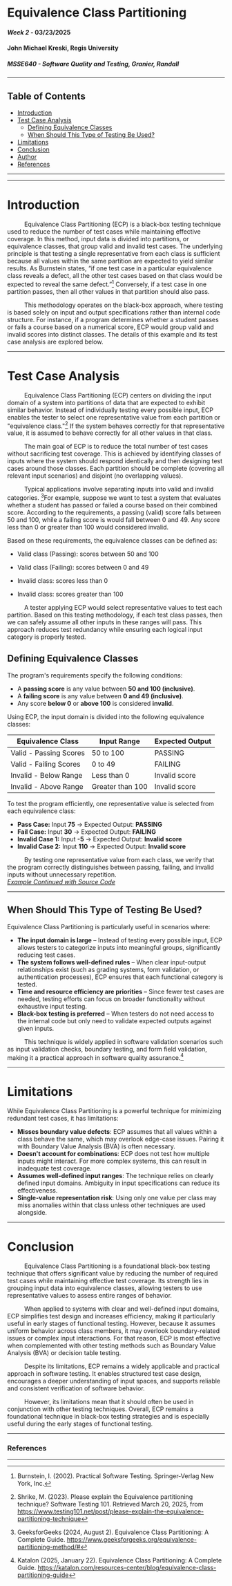 # Equivalence Class Partitioning
#### *Week 2* - 03/23/2025
#### John Michael Kreski, Regis University
##### MSSE640 - Software Quality and Testing, Granier, Randall

---

## Table of Contents

- [Introduction](#introduction)
- [Test Case Analysis](#test-case-analysis)
    - [Defining Equivalence Classes](#defining-equivalence-classes)
    - [When Should This Type of Testing Be Used?](#when-should-this-type-of-testing-be-used)
- [Limitations](#limitations)
- [Conclusion](#conclusion)
- [Author](#author)
- [References](#references)

---

---

# Introduction

&nbsp; &nbsp; &nbsp; &nbsp; &nbsp; Equivalence Class Partitioning (ECP) is a black-box testing technique used to reduce the number of test cases while maintaining effective coverage. In this method, input data is divided into partitions, or equivalence classes, that group valid and invalid test cases. The underlying principle is that testing a single representative from each class is sufficient because all values within the same partition are expected to yield similar results. As Burnstein states, “if one test case in a particular equivalence class reveals a defect, all the other test cases based on that class would be expected to reveal the same defect.”[^1] Conversely, if a test case in one partition passes, then all other values in that partition should also pass.

&nbsp; &nbsp; &nbsp; &nbsp; &nbsp; This methodology operates on the black-box approach, where testing is based solely on input and output specifications rather than internal code structure. For instance, if a program determines whether a student passes or fails a course based on a numerical score, ECP would group valid and invalid scores into distinct classes. The details of this example and its test case analysis are explored below.

---

# Test Case Analysis

&nbsp; &nbsp; &nbsp; &nbsp; &nbsp; Equivalence Class Partitioning (ECP) centers on dividing the input domain of a system into partitions of data that are expected to exhibit similar behavior. Instead of individually testing every possible input, ECP enables the tester to select one representative value from each partition or "equivalence class."[^2] If the system behaves correctly for that representative value, it is assumed to behave correctly for all other values in that class.

&nbsp; &nbsp; &nbsp; &nbsp; &nbsp; The main goal of ECP is to reduce the total number of test cases without sacrificing test coverage. This is achieved by identifying classes of inputs where the system should respond identically and then designing test cases around those classes. Each partition should be complete (covering all relevant input scenarios) and disjoint (no overlapping values).

&nbsp; &nbsp; &nbsp; &nbsp; &nbsp; Typical applications involve separating inputs into valid and invalid categories. [^4]For example, suppose we want to test a system that evaluates whether a student has passed or failed a course based on their combined score. According to the requirements, a passing (valid) score falls between 50 and 100, while a failing score is would fall between 0 and 49. Any score less than 0 or greater than 100 would considered invalid.

Based on these requirements, the equivalence classes can be defined as:

- Valid class (Passing): scores between 50 and 100

- Valid class (Failing): scores between 0 and 49

- Invalid class: scores less than 0

- Invalid class: scores greater than 100

&nbsp; &nbsp; &nbsp; &nbsp; &nbsp; A tester applying ECP would select representative values to test each partition. Based on this testing methodology, if each test class passes, then we can safely assume all other inputs in these ranges will pass. This approach reduces test redundancy while ensuring each logical input category is properly tested.

## Defining Equivalence Classes

The program's requirements specify the following conditions:
- A **passing score** is any value between **50 and 100 (inclusive)**.
- A **failing score** is any value between **0 and 49 (inclusive)**.
- Any score **below 0** or **above 100** is considered **invalid**.

Using ECP, the input domain is divided into the following equivalence classes:

| Equivalence Class | Input Range | Expected Output |
|-------------------|-------------|------------------|
| Valid - Passing Scores | 50 to 100 | PASSING |
| Valid - Failing Scores | 0 to 49 | FAILING |
| Invalid - Below Range | Less than 0 | Invalid score |
| Invalid - Above Range | Greater than 100 | Invalid score |

To test the program efficiently, one representative value is selected from each equivalence class:

- **Pass Case:** Input **75** → Expected Output: **PASSING**
- **Fail Case:** Input **30** → Expected Output: **FAILING**
- **Invalid Case 1:** Input **-5** → Expected Output: **Invalid score**
- **Invalid Case 2:** Input **110** → Expected Output: **Invalid score**

&nbsp; &nbsp; &nbsp; &nbsp; &nbsp; By testing one representative value from each class, we verify that the program correctly distinguishes between passing, failing, and invalid inputs without unnecessary repetition.  
[_Example Continued with Source Code_](./Example.md)

---

## When Should This Type of Testing Be Used?

Equivalence Class Partitioning is particularly useful in scenarios where:

- **The input domain is large** – Instead of testing every possible input, ECP allows testers to categorize inputs into meaningful groups, significantly reducing test cases.
- **The system follows well-defined rules** – When clear input-output relationships exist (such as grading systems, form validation, or authentication processes), ECP ensures that each functional category is tested.
- **Time and resource efficiency are priorities** – Since fewer test cases are needed, testing efforts can focus on broader functionality without exhaustive input testing.
- **Black-box testing is preferred** – When testers do not need access to the internal code but only need to validate expected outputs against given inputs.

&nbsp; &nbsp; &nbsp; &nbsp; &nbsp; This technique is widely applied in software validation scenarios such as input validation checks, boundary testing, and form field validation, making it a practical approach in software quality assurance.[^3]

---


# Limitations

While Equivalence Class Partitioning is a powerful technique for minimizing redundant test cases, it has limitations:
- **Misses boundary value defects**: ECP assumes that all values within a class behave the same, which may overlook edge-case issues. Pairing it with Boundary Value Analysis (BVA) is often necessary.
- **Doesn't account for combinations**: ECP does not test how multiple inputs might interact. For more complex systems, this can result in inadequate test coverage.
- **Assumes well-defined input ranges**: The technique relies on clearly defined input domains. Ambiguity in input specifications can reduce its effectiveness.
- **Single-value representation risk**: Using only one value per class may miss anomalies within that class unless other techniques are used alongside.

---

# Conclusion

&nbsp; &nbsp; &nbsp; &nbsp; &nbsp; Equivalence Class Partitioning is a foundational black-box testing technique that offers significant value by reducing the number of required test cases while maintaining effective test coverage. Its strength lies in grouping input data into equivalence classes, allowing testers to use representative values to assess entire ranges of behavior.

&nbsp; &nbsp; &nbsp; &nbsp; &nbsp; When applied to systems with clear and well-defined input domains, ECP simplifies test design and increases efficiency, making it particularly useful in early stages of functional testing. However, because it assumes uniform behavior across class members, it may overlook boundary-related issues or complex input interactions. For that reason, ECP is most effective when complemented with other testing methods such as Boundary Value Analysis (BVA) or decision table testing.

&nbsp; &nbsp; &nbsp; &nbsp; &nbsp; Despite its limitations, ECP remains a widely applicable and practical approach in software testing. It enables structured test case design, encourages a deeper understanding of input spaces, and supports reliable and consistent verification of software behavior.

&nbsp; &nbsp; &nbsp; &nbsp; &nbsp; However, its limitations mean that it should often be used in conjunction with other testing techniques. Overall, ECP remains a foundational technique in black-box testing strategies and is especially useful during the early stages of functional testing.

---

### References

[^1]: Burnstein, I. (2002). Practical Software Testing. Springer-Verlag New York, Inc.

[^2]: Shrike, M. (2023). Please explain the Equivalence partitioning technique? Software Testing 101. Retrieved March 20, 2025, from https://www.testing101.net/post/please-explain-the-equivalence-partitioning-technique

[^3]: Katalon (2025, January 22). Equivalence Class Partitioning: A Complete Guide. https://katalon.com/resources-center/blog/equivalence-class-partitioning-guide

[^4]: GeeksforGeeks (2024, August 2). Equivalence Class Partitioning: A Complete Guide. https://www.geeksforgeeks.org/equivalence-partitioning-method/#

---
